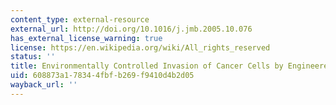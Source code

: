 ```yaml
---
content_type: external-resource
external_url: http://doi.org/10.1016/j.jmb.2005.10.076
has_external_license_warning: true
license: https://en.wikipedia.org/wiki/All_rights_reserved
status: ''
title: Environmentally Controlled Invasion of Cancer Cells by Engineered Bacteria
uid: 608873a1-7834-4fbf-b269-f9410d4b2d05
wayback_url: ''
---
```

